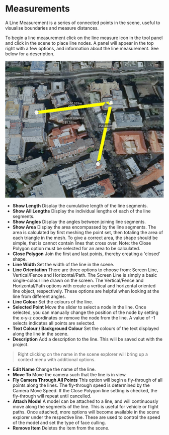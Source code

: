 # Measurements

A Line Measurement is a series of connected points in the scene, useful to visualise boundaries and measure distances.

To begin a line measurement click on the line measure icon in the tool panel and click in the scene to place line nodes. A panel will appear in the top right with a few options, and information about the line measurement. See below for a description.

![](../media/line-demo.jpg)

  - **Show Length** Display the cumulative length of the line segments.
  - **Show All Lengths** Display the individual lengths of each of the line segments.
  - **Show Angles** Display the angles between joining line segments.
  - **Show Area** Display the area encompassed by the line segments. The area is calculated by first meshing the point set, then totaling the area of each triangle in the mesh. To give a correct area, the shape should be simple, that is cannot contain lines that cross over. Note: the Close Polygon option must be selected for an area to be calculated.
  - **Close Polygon** Join the first and last points, thereby creating a 'closed' shape.
  - **Line Width** Set the width of the line in the scene.
  - **Line Orientation** There are three options to choose from: Screen Line, Vertical/Fence and Horizontal/Path. The Screen Line is simply a basic single-colour line drawn on the screen. The Vertical/Fence and Horizontal/Path options with create a vertical and horizontal oriented line object, respectively. These options are helpful when looking at the line from different angles.
  - **Line Colour** Set the colours of the line.
  - **Selected Point** Move the slider to select a node in the line. Once selected, you can manually change the position of the node by setting the x-y-z coordinates or remove the node from the line. A value of -1 selects indicates all points are selected.
  - **Text Colour / Background Colour** Set the colours of the text displayed along the line in the scene.
  - **Description** Add a description to the line. This will be saved out with the project.

> Right clicking on the name in the scene explorer will bring up a context menu with additional options.

  - **Edit Name** Change the name of the line.
  - **Move To** Move the camera such that the line is in view.
  - **Fly Camera Through All Points** This option will begin a fly-through of all points along the lines. The fly-through speed is determined by the Camera Move Speed. If the Close Polygon line setting is checked, the fly-through will repeat until cancelled.
  - **Attach Model** A model can be attached to a line, and will continuously move along the segments of the line. This is useful for vehicle or flight paths. Once attached, more options will become available in the scene explorer under the respective line. These are used to control the speed of the model and set the type of face culling.
  - **Remove Item** Deletes the item from the scene.

